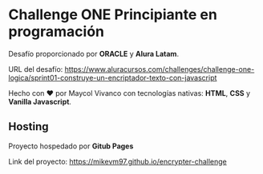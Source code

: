 # Challenge ONE Principiante en programación

Desafío proporcionado por **ORACLE** y **Alura Latam**.

URL del desafío: https://www.aluracursos.com/challenges/challenge-one-logica/sprint01-construye-un-encriptador-texto-con-javascript

Hecho con ❤ por Maycol Vivanco con tecnologías nativas: **HTML**, **CSS** y **Vanilla Javascript**.

## Hosting

Proyecto hospedado por **Gitub Pages**

Link del proyecto: https://mikevm97.github.io/encrypter-challenge
